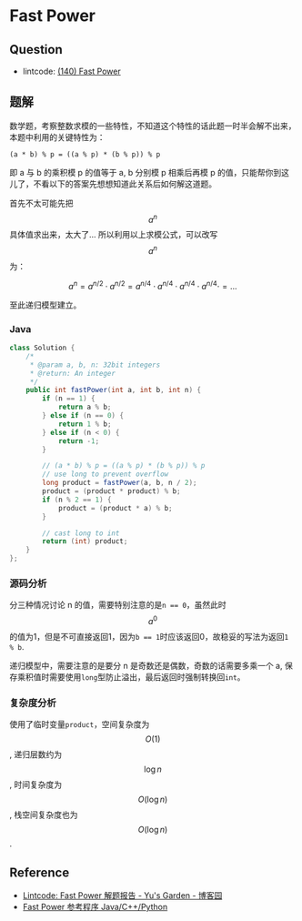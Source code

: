 # Fast Power

## Question

- lintcode: [(140) Fast Power](http://www.lintcode.com/en/problem/fast-power/)

## 题解

数学题，考察整数求模的一些特性，不知道这个特性的话此题一时半会解不出来，本题中利用的关键特性为：

```
(a * b) % p = ((a % p) * (b % p)) % p
```

即 a 与 b 的乘积模 p 的值等于 a, b 分别模 p 相乘后再模 p 的值，只能帮你到这儿了，不看以下的答案先想想知道此关系后如何解这道题。

首先不太可能先把 $$a^n$$ 具体值求出来，太大了... 所以利用以上求模公式，可以改写 $$a^n$$ 为：

$$a^n = a^{n/2} \cdot a^{n/2} = a^{n/4} \cdot a^{n/4} \cdot a^{n/4} \cdot a^{n/4} \cdot = ...$$

至此递归模型建立。

### Java

```java
class Solution {
    /*
     * @param a, b, n: 32bit integers
     * @return: An integer
     */
    public int fastPower(int a, int b, int n) {
        if (n == 1) {
            return a % b;
        } else if (n == 0) {
            return 1 % b;
        } else if (n < 0) {
            return -1;
        }

        // (a * b) % p = ((a % p) * (b % p)) % p
        // use long to prevent overflow
        long product = fastPower(a, b, n / 2);
        product = (product * product) % b;
        if (n % 2 == 1) {
            product = (product * a) % b;
        }

        // cast long to int
        return (int) product;
    }
};
```

### 源码分析

分三种情况讨论 n 的值，需要特别注意的是`n == 0`，虽然此时 $$a^0$$ 的值为1，但是不可直接返回1，因为`b == 1`时应该返回0，故稳妥的写法为返回`1 % b`.

递归模型中，需要注意的是要分 n 是奇数还是偶数，奇数的话需要多乘一个 a, 保存乘积值时需要使用`long`型防止溢出，最后返回时强制转换回`int`。

### 复杂度分析

使用了临时变量`product`，空间复杂度为 $$O(1)$$, 递归层数约为 $$\log n$$, 时间复杂度为 $$O(\log n)$$, 栈空间复杂度也为 $$O(\log n)$$.

## Reference

- [Lintcode: Fast Power 解题报告 - Yu's Garden - 博客园](http://www.cnblogs.com/yuzhangcmu/p/4174781.html)
- [Fast Power 参考程序 Java/C++/Python](http://www.jiuzhang.com/solutions/fast-power/)
